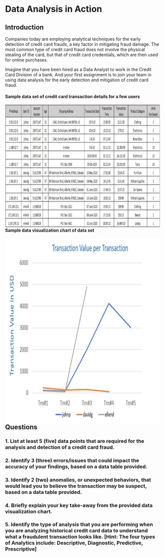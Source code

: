 # Data Analysis in Action

## Introduction

Companies today are employing analytical techniques for the early detection of credit card frauds, a key factor in mitigating fraud damage. The most common type of credit card fraud does not involve the physical stealing of the card, but that of credit card credentials, which are then used for online purchases.

Imagine that you have been hired as a Data Analyst to work in the Credit Card Division of a bank. And your first assignment is to join your team in using data analysis for the early detection and mitigation of credit card fraud.   

#### Sample data set of credit card transaction details for a few users

<img src="images/week-5-assignment-dataset-sample.jpg" align="left" width="1100" height="400">

---

#### Sample data visualization chart of data set

<img src="images/week-5-assignment-dataset-visual.jpg" align="left" width="1100" height="600">

---

## Questions

### 1. List at least 5 (five) data points that are required for the analysis and detection of a credit card fraud. 

### 2. Identify 3 (three) errors/issues that could impact the accuracy of your findings, based on a data table provided. 

### 3. Identify 2 (two) anomalies, or unexpected behaviors, that would lead you to believe the transaction may be suspect, based on a data table provided. 

### 4. Briefly explain your key take-away from the provided data visualization chart. 

### 5. Identify the type of analysis that you are performing when you are analyzing historical credit card data to understand what a fraudulent transaction looks like. [Hint: The four types of Analytics include: Descriptive, Diagnostic, Predictive, Prescriptive]  

